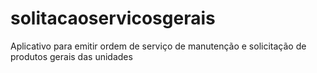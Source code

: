 # solitacaoservicosgerais
Aplicativo para emitir ordem de serviço de manutenção e solicitação de produtos gerais das unidades

